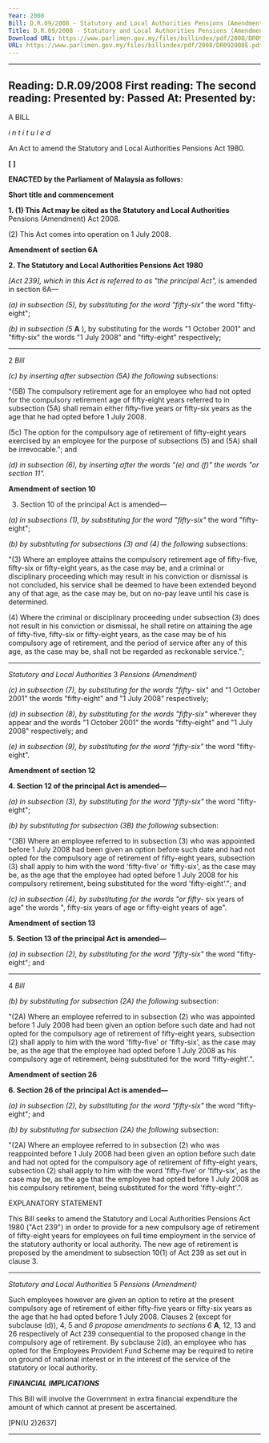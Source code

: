 ```yaml
---
Year: 2008
Bill: D.R.09/2008 - Statutory and Local Authorities Pensions (Amendment) Bill 2008 (Passed)
Title: D.R.09/2008 - Statutory and Local Authorities Pensions (Amendment) Bill 2008 (Passed)
Download URL: https://www.parlimen.gov.my/files/billindex/pdf/2008/DR092008E.pdf
URL: https://www.parlimen.gov.my/files/billindex/pdf/2008/DR092008E.pdf
---
```

---
Reading:
D.R.09/2008
First reading:
The second reading:
Presented by:
Passed At:
Presented by:
---

A BILL

_i n t i t u l e d_

An Act to amend the Statutory and Local Authorities Pensions
Act 1980.

**[** **]**

**ENACTED by the Parliament of Malaysia as follows:**

**Short title and commencement**

**1. (1) This Act may be cited as the Statutory and Local Authorities**
Pensions (Amendment) Act 2008.

(2) This Act comes into operation on 1 July 2008.

**Amendment of section 6A**

**2. The Statutory and Local Authorities Pensions Act 1980**

_[Act 239], which in this Act is referred to as "the principal Act",_
is amended in section 6A—

_(a) in subsection (5), by substituting for the word "fifty-six"_
the word "fifty-eight";

_(b) in subsection (5_ **A** ), by substituting for the words
"1 October 2001" and "fifty-six" the words "1 July
2008" and "fifty-eight" respectively;


-----

2 _Bill_

_(c) by inserting after subsection (5A) the following_
subsections:

"(5B) The compulsory retirement age for an employee
who had not opted for the compulsory retirement age
of fifty-eight years referred to in subsection (5A) shall
remain either fifty-five years or fifty-six years as the
age that he had opted before 1 July 2008.

(5c) The option for the compulsory age of retirement
of fifty-eight years exercised by an employee for
the purpose of subsections (5) and (5A) shall be
irrevocable."; and

_(d) in subsection (6), by inserting after the words "(e) and_
_(f)" the words "or section 11"._

**Amendment of section 10**

3. Section 10 of the principal Act is amended—

_(a) in subsections (1), by substituting for the word "fifty-six"_
the word "fifty-eight";

_(b) by substituting for subsections (3) and (4) the following_
subsections:

"(3) Where an employee attains the compulsory
retirement age of fifty-five, fifty-six or fifty-eight years,
as the case may be, and a criminal or disciplinary
proceeding which may result in his conviction or
dismissal is not concluded, his service shall be deemed
to have been extended beyond any of that age, as the
case may be, but on no-pay leave until his case is
determined.

(4) Where the criminal or disciplinary proceeding
under subsection (3) does not result in his conviction
or dismissal, he shall retire on attaining the age of
fifty-five, fifty-six or fifty-eight years, as the case may
be of his compulsory age of retirement, and the period
of service after any of this age, as the case may be,
shall not be regarded as reckonable service.";


-----

_Statutory_ _and Local Authorities_ 3
_Pensions_ _(Amendment)_

_(c) in subsection (7), by substituting for the words "fifty-_
six" and "1 October 2001" the words "fifty-eight" and
"1 July 2008" respectively;

_(d) in subsection (8), by substituting for the words "fifty-six"_
wherever they appear and the words "1 October 2001"
the words "fifty-eight" and "1 July 2008" respectively;
and

_(e) in subsection (9), by substituting for the word "fifty-six"_
the word "fifty-eight".

**Amendment of section 12**

**4. Section 12 of the principal Act is amended—**

_(a) in subsection (3), by substituting for the word "fifty-six"_
the word "fifty-eight";

_(b) by substituting for subsection (3B) the following_
subsection:

"(3B) Where an employee referred to in subsection
(3) who was appointed before 1 July 2008 had been
given an option before such date and had not opted
for the compulsory age of retirement of fifty-eight
years, subsection (3) shall apply to him with the word
'fifty-five' or 'fifty-six', as the case may be, as the
age that the employee had opted before 1 July 2008
for his compulsory retirement, being substituted for
the word 'fifty-eight'."; and

_(c) in subsection (4), by substituting for the words "or fifty-_
six years of age" the words ", fifty-six years of age or
fifty-eight years of age".

**Amendment of section 13**

**5. Section 13 of the principal Act is amended—**

_(a) in subsection (2), by substituting for the word "fifty-six"_
the word "fifty-eight"; and


-----

4 _Bill_

_(b) by substituting for subsection (2A) the following_
subsection:

"(2A) Where an employee referred to in subsection
(2) who was appointed before 1 July 2008 had been
given an option before such date and had not opted
for the compulsory age of retirement of fifty-eight
years, subsection (2) shall apply to him with the word
'fifty-five' or 'fifty-six', as the case may be, as the
age that the employee had opted before 1 July 2008
as his compulsory age of retirement, being substituted
for the word 'fifty-eight'.".

**Amendment of section 26**

**6. Section 26 of the principal Act is amended—**

_(a) in subsection (2), by substituting for the word "fifty-six"_
the word "fifty-eight"; and

_(b) by substituting for subsection (2A) the following_
subsection:

"(2A) Where an employee referred to in subsection
(2) who was reappointed before 1 July 2008 had been
given an option before such date and had not opted
for the compulsory age of retirement of fifty-eight
years, subsection (2) shall apply to him with the word
'fifty-five' or 'fifty-six', as the case may be, as the
age that the employee had opted before 1 July 2008
as his compulsory retirement, being substituted for
the word 'fifty-eight'.".

EXPLANATORY STATEMENT

This Bill seeks to amend the Statutory and Local Authorities Pensions Act 1980
("Act 239") in order to provide for a new compulsory age of retirement of
fifty-eight years for employees on full time employment in the service of the
statutory authority or local authority. The new age of retirement is proposed
by the amendment to subsection 10(1) of Act 239 as set out in clause 3.


-----

_Statutory_ _and Local Authorities_ 5
_Pensions_ _(Amendment)_

Such employees however are given an option to retire at the present compulsory
age of retirement of either fifty-five years or fifty-six years as the age that he
had opted before 1 July 2008. Clauses 2 (except for subclause (d)), 4, 5 and
_6 propose amendments to sections 6_ **A**, 12, 13 and 26 respectively of Act 239
consequential to the proposed change in the compulsory age of retirement.
By subclause 2(d), an employee who has opted for the Employees Provident
Fund Scheme may be required to retire on ground of national interest or in
the interest of the service of the statutory or local authority.

**_FINANCIAL_** **_IMPLICATIONS_**

This Bill will involve the Government in extra financial expenditure the amount
of which cannot at present be ascertained.

[PN(U 2)2637]


-----

